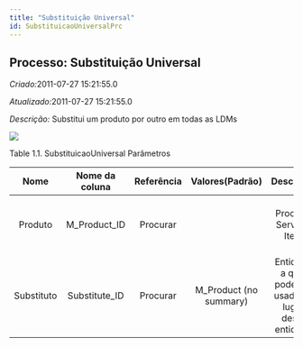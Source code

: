 ```yaml
---
title: "Substituição Universal"
id: SubstituicaoUniversalPrc
---
```

<div id="d237426e1" class="section chapter">

<div class="titlepage">

<div>

<div>

## Processo: Substituição Universal

</div>

</div>

</div>

<span class="emphasis"> *Criado:*</span>2011-07-27 15:21:55.0

<span class="emphasis">*Atualizado:*</span>2011-07-27 15:21:55.0

<span class="emphasis"> *Descrição:* </span>Substitui um produto por
outro em todas as LDMs

![](/img/manual/SubstituicaoUniversal.png)

<div id="d237426e18" class="table">

<div class="table-title">

Table 1.1. SubstituicaoUniversal
Parâmetros

</div>

<div class="table-contents">

|    Nome    | Nome da coluna | Referência |     Valores(Padrão)     |                       Descrição                        |                                    Comentário/Ajuda                                     |
| :--------: | :------------: | :--------: | :---------------------: | :----------------------------------------------------: | :-------------------------------------------------------------------------------------: |
|  Produto   | M\_Product\_ID |  Procurar  |                         |                 Produto, Serviço, Item                 |          Identifica um item que é ou comprado ou vendido por esta organização.          |
| Substituto | Substitute\_ID |  Procurar  | M\_Product (no summary) | Entidade a qual pode ser usada no lugar desta entidade | O "Substituto" identifica a entidade a ser usada como um substituto para esta entidade. |

</div>

</div>

  

</div>
